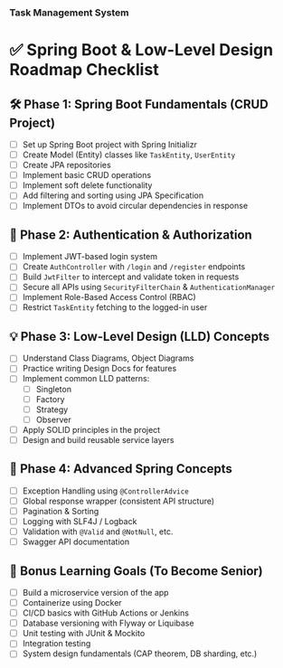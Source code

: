 ### Task Management System
# ✅ Spring Boot & Low-Level Design Roadmap Checklist

## 🛠️ Phase 1: Spring Boot Fundamentals (CRUD Project)
- [ ] Set up Spring Boot project with Spring Initializr
- [ ] Create Model (Entity) classes like `TaskEntity`, `UserEntity`
- [ ] Create JPA repositories
- [ ] Implement basic CRUD operations
- [ ] Implement soft delete functionality
- [ ] Add filtering and sorting using JPA Specification
- [ ] Implement DTOs to avoid circular dependencies in response

## 🔐 Phase 2: Authentication & Authorization
- [ ] Implement JWT-based login system
- [ ] Create `AuthController` with `/login` and `/register` endpoints
- [ ] Build `JwtFilter` to intercept and validate token in requests
- [ ] Secure all APIs using `SecurityFilterChain` & `AuthenticationManager`
- [ ] Implement Role-Based Access Control (RBAC)
- [ ] Restrict `TaskEntity` fetching to the logged-in user

## 💡 Phase 3: Low-Level Design (LLD) Concepts
- [ ] Understand Class Diagrams, Object Diagrams
- [ ] Practice writing Design Docs for features
- [ ] Implement common LLD patterns:
    - [ ] Singleton
    - [ ] Factory
    - [ ] Strategy
    - [ ] Observer
- [ ] Apply SOLID principles in the project
- [ ] Design and build reusable service layers

## 🧠 Phase 4: Advanced Spring Concepts
- [ ] Exception Handling using `@ControllerAdvice`
- [ ] Global response wrapper (consistent API structure)
- [ ] Pagination & Sorting
- [ ] Logging with SLF4J / Logback
- [ ] Validation with `@Valid` and `@NotNull`, etc.
- [ ] Swagger API documentation

## 🚀 Bonus Learning Goals (To Become Senior)
- [ ] Build a microservice version of the app
- [ ] Containerize using Docker
- [ ] CI/CD basics with GitHub Actions or Jenkins
- [ ] Database versioning with Flyway or Liquibase
- [ ] Unit testing with JUnit & Mockito
- [ ] Integration testing
- [ ] System design fundamentals (CAP theorem, DB sharding, etc.)
